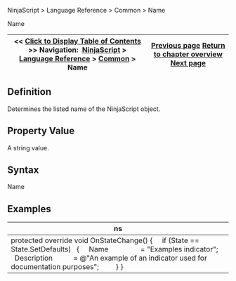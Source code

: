﻿
NinjaScript \> Language Reference \> Common \> Name

Name

| \<\< [Click to Display Table of Contents](name.md) \>\> **Navigation:**     [NinjaScript](ninjascript.md) \> [Language Reference](language_reference_wip.md) \> [Common](common.md) \> Name | [Previous page](isvisible.md) [Return to chapter overview](common.md) [Next page](triggercustomevent.md) |
| --- | --- |
## Definition
Determines the listed name of the NinjaScript object.
 
## Property Value
A string value.
 
## Syntax
Name
 
## 
## Examples

| ns |
| --- |
| protected override void OnStateChange() {        if (State \=\= State.SetDefaults)    {      Name                 \= "Examples indicator";      Description           \= @"An example of an indicator used for documentation purposes";          } } |
